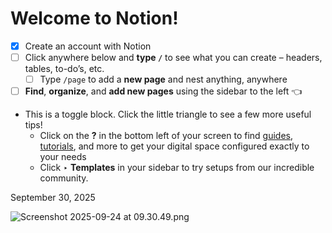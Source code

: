 # Welcome to Notion!

- [x]  Create an account with Notion
- [ ]  Click anywhere below and **type `/`** to see what you can create – headers, tables, to-do’s, etc.
    - [ ]  Type `/page` to add a **new page** and nest anything, anywhere
- [ ]  **Find**, **organize**, and **add new pages** using the sidebar to the left 👈
- This is a toggle block. Click the little triangle to see a few more useful tips!
    - Click on the **?** in the bottom left of your screen to find [guides](https://www.notion.com/help/guides), [tutorials](https://www.notion.com/help/reference), and more to get your digital space configured exactly to your needs
    - Click ‣ **Templates** in your sidebar to try setups from our incredible community.

September 30, 2025 

![Screenshot 2025-09-24 at 09.30.49.png](Welcome%20to%20Notion!%20279d063bde6180d2a8b3d71df3e88e24/Screenshot_2025-09-24_at_09.30.49.png)
